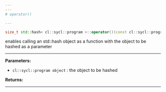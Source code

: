 ```yaml
---
---
# operator()

---
```


```cpp
size_t std::hash< cl::sycl::program >::operator()(const cl::sycl::program &object) const
```


enables calling an std::hash object as a function with the object to be hashed as a parameter 


---
**Parameters:**

 - `cl::sycl::program object`
: the object to be hashed 

**Returns:** 

---
